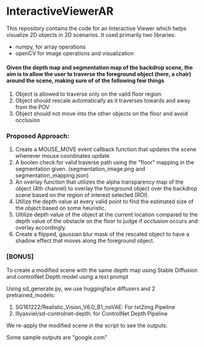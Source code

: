 # InteractiveViewerAR

This repository contains the code for an Interactive Viewer which helps visualize 2D objects in 2D scenarios.
It used primarily two libraries:
- numpy, for array operations
- openCV for image operations and visualization

#### Given the depth map and segmentation map of the backdrop scene, the aim is to allow the user to traverse the foreground object (here, a chair) around the scene, making sure of of the following few things

1. Object is allowed to traverse only on the valid floor region
2. Object should rescale automatically as it traverses towards and away from the POV
3. Object should not move into the other objects on the floor and avoid occlusion

### Proposed Approach:
1. Create a MOUSE_MOVE event callback function that updates the scene whenever mouse coordinates update
2. A boolen check for valid traverse path using the "floor" mapping in the segmentation given. (segmentation_image.png and segmentation_mapping.json)
3. An overlay function that utilizes the alpha transparency map of the object (4th channel) to overlay the foreground object over the backdrop scene based on the region of interest selected (ROI).
4. Utilize the depth value at every valid point to find the estimated size of the object based on some heuristic.
5. Ultilize depth value of the object at the current location compared to the depth value of the obstacle on the floor to judge if occlusion occurs and overlay accordingly.
6. Create a flipped, gaussian blur mask of the rescaled object to have a shadow effect that moves along the foreground object.


### [BONUS]
To create a modified scene with the same depth map using Stable Diffusion and controlNet Depth model using a text prompt

Using sd_generate.py, we use huggingface diffusers and 2 pretrained_models:
1. SG161222/Realistic_Vision_V6.0_B1_noVAE: For txt2img Pipeline
2. lllyasviel/sd-controlnet-depth: for ControlNet Depth Pipeline

We re-apply the modified scene in the script to see the outputs.

Some sample outputs are <href>"google.com" </href>
